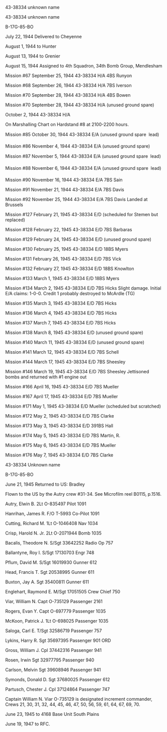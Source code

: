 





43-38334 unknown name






 




43-38334 unknown name

B-17G-85-BO

July 22, 1944 Delivered to Cheyenne

August 1, 1944 to Hunter

August 13, 1944 to Grenier

August 15, 1944 Assigned to 4th Squadron, 34th
Bomb Group, Mendlesham

Mission #67 September 25, 1944 43-38334 H/A 4BS Runyon

Mission #68 September 26, 1944 43-38334 H/A 7BS Iverson

Mission #70 September 28, 1944 43-38334 H/A 4BS Bowen

Mission #70 September 28, 1944 43-38334 H/A (unused ground
spare)


October 2, 1944 43-38334 H/A

On Marshalling Chart on Hardstand #8 at 2100-2200 hours.

Mission #85 October 30, 1944 43-38334 E/A (unused ground
spare  lead)

Mission #86 November 4, 1944 43-38334 E/A (unused ground
spare)

Mission #87 November 5, 1944 43-38334 E/A (unused ground
spare  lead)

Mission #88 November 6, 1944 43-38334 E/A (unused ground
spare  lead)

Mission #90 November 16, 1944 43-38334 E/A 7BS Sain

Mission #91 November 21, 1944 43-38334 E/A 7BS Davis

Mission #92 November 25, 1944 43-38334 E/A 7BS
Davis Landed
at Brussels

Mission #127 February 21, 1945 43-38334 E/D (scheduled for
Stemen but replaced)

Mission #128 February 22, 1945 43-38334 E/D 7BS Barbaras

Mission #129 February 24, 1945 43-38334 E/D (unused ground
spare)

Mission #130 February 25, 1945 43-38334 E/D 18BS Myers

Mission #131 February 26, 1945 43-38334 E/D 7BS Vick

Mission #132 February 27, 1945 43-38334 E/D 18BS Knowlton

Mission #133 March 1, 1945 43-38334 E/D 18BS Myers

Mission #134 March 2, 1945 43-38334 E/D 7BS
Hicks Slight damage. Initial E/A claims: 1-0-0. Credit 1 probably
destroyed to McArdle (TG)

Mission #135 March 3, 1945 43-38334 E/D 7BS Hicks

Mission #136 March 4, 1945 43-38334 E/D 7BS Hicks

Mission #137 March 7, 1945 43-38334 E/D 7BS Hicks

Mission #138 March 8, 1945 43-38334 E/D (unused ground
spare)

Mission #140 March 11, 1945 43-38334 E/D (unused ground
spare)

Mission #141 March 12, 1945 43-38334 E/D 7BS Schell

Mission #144 March 17, 1945 43-38334 E/D 7BS Sheesley

Mission #146 March 19, 1945 43-38334 E/D 7BS
Sheesley Jettisoned
bombs and returned with #1 engine out

Mission #166 April 16, 1945 43-38334 E/D 7BS Mueller

Mission #167 April 17, 1945 43-38334 E/D 7BS Mueller

Mission #171 May 1, 1945 43-38334 E/D Mueller (scheduled but
scratched)

Mission #172 May 2, 1945 43-38334 E/D 7BS Clarke

Mission #173 May 3, 1945 43-38334 E/D 391BS Hall

Mission #174 May 5, 1945 43-38334 E/D 7BS Martin, R.

Mission #175 May 6, 1945 43-38334 E/D 7BS Mueller

Mission #176 May 7, 1945 43-38334 E/D 7BS Clarke

43-38334 Unknown name

B-17G-85-BO

June 21, 1945 Returned to US: Bradley

Flown to the US by the Autry crew #31-34. See Microfilm reel
B0115, p.1516.

Autry, Elwin
B.
2Lt
O-835497
Pilot
1091

Hanrihan, James
R.
F/O T-5993
Co-Pilot
1091

Cutting, Richard
M.
1Lt O-1046408
Nav
1034

Crisp, Harold N.
Jr.
2Lt
O-2071944
Bomb
1035

Bacalis, Theodore
N.
S/Sgt 33642252
Radio
Op
757

Ballantyne, Roy
I.
S/Sgt 17130703
Engr
748

Pflum, David
M.
S/Sgt
16019930
Gunner
612

Head, Francis
T.
Sgt
20538995
Gunner
611

Buxton, Jay
A.
Sgt
35400811
Gunner
611

Englehart, Raymond
E.
M/Sgt
17051505
Crew
Chief
750

Viar, William
N.
Capt
O-735129
Passenger
2161

Rogers, Evan
Y.
Capt
O-697779
Passenger
1035

McKoon, Patrick
J.
1Lt O-698025
Passenger
1035

Saloga, Carl
E.
T/Sgt
32586719
Passenger
757

Lykins, Harry
R.
Sgt
35697395
Passenger
901 ORD

Gross, William J.
Cpl
37442316
Passenger
941

Rosen,
Irwin
Sgt
32977795
Passenger
940

Carlson,
Melvin
Sgt
39608946
Passenger
941

Symonds, Donald
D.
Sgt 37680025
Passenger
612

Partusch, Chester
J.
Cpl 37124864
Passenger
747

Captain William N. Viar O-735129 is designated increment
commander, Crews 21, 30, 31, 32, 44, 45, 46, 47, 50, 56, 59, 61, 64, 67, 69,
70\.

June 23, 1945 to 4168 Base Unit South Plains

June 19, 1947 to RFC.




